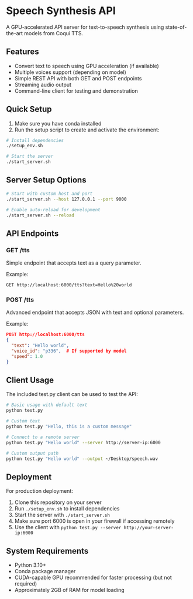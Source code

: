 # Speech Synthesis API

A GPU-accelerated API server for text-to-speech synthesis using state-of-the-art models from Coqui TTS.

## Features

- Convert text to speech using GPU acceleration (if available)
- Multiple voices support (depending on model)
- Simple REST API with both GET and POST endpoints
- Streaming audio output
- Command-line client for testing and demonstration

## Quick Setup

1. Make sure you have conda installed
2. Run the setup script to create and activate the environment:

```bash
# Install dependencies
./setup_env.sh

# Start the server
./start_server.sh
```

## Server Setup Options

```bash
# Start with custom host and port
./start_server.sh --host 127.0.0.1 --port 9000

# Enable auto-reload for development
./start_server.sh --reload
```

## API Endpoints

### GET /tts

Simple endpoint that accepts text as a query parameter.

Example:
```
GET http://localhost:6000/tts?text=Hello%20world
```

### POST /tts

Advanced endpoint that accepts JSON with text and optional parameters.

Example:
```json
POST http://localhost:6000/tts
{
  "text": "Hello world",
  "voice_id": "p336",  # If supported by model
  "speed": 1.0
}
```

## Client Usage

The included test.py client can be used to test the API:

```bash
# Basic usage with default text
python test.py

# Custom text
python test.py "Hello, this is a custom message"

# Connect to a remote server
python test.py "Hello world" --server http://server-ip:6000

# Custom output path
python test.py "Hello world" --output ~/Desktop/speech.wav
```

## Deployment

For production deployment:

1. Clone this repository on your server
2. Run `./setup_env.sh` to install dependencies
3. Start the server with `./start_server.sh`
4. Make sure port 6000 is open in your firewall if accessing remotely
5. Use the client with `python test.py --server http://your-server-ip:6000`

## System Requirements

- Python 3.10+
- Conda package manager
- CUDA-capable GPU recommended for faster processing (but not required)
- Approximately 2GB of RAM for model loading